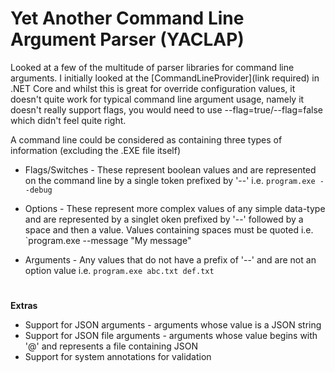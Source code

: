 # Yet Another Command Line Argument Parser (YACLAP)
Looked at a few of the multitude of parser libraries for command line arguments. I initially looked at the [CommandLineProvider](link required) in .NET Core and whilst this is great for override configuration values, it doesn't quite work for typical command line argument usage, namely it doesn't really support flags, you would need to use --flag=true/--flag=false which didn't feel quite right.

A command line could be considered as containing three types of information (excluding the .EXE file itself)

* Flags/Switches - These represent boolean values and are represented on the command line by a single token prefixed by '--'
i.e.
`program.exe --debug`

* Options - These represent more complex values of any simple data-type and are represented by a singlet oken prefixed by '--' followed by a space and then a value. Values containing spaces must be quoted
i.e.
`program.exe --message "My message"

* Arguments - Any values that do not have a prefix of '--' and are not an option value
i.e.
`program.exe abc.txt def.txt`

# 


**Extras**

* Support for JSON arguments - arguments whose value is a JSON string
* Support for JSON file arguments - arguments whose value begins with '@' and represents a file containing JSON
* Support for system annotations for validation

